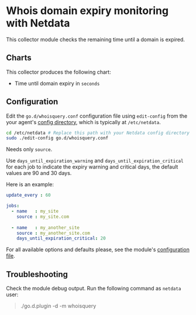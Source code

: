 # Whois domain expiry monitoring with Netdata

This collector module checks the remaining time until a domain is expired.

## Charts
This collector produces the following chart:
-   Time until domain expiry in `seconds`

## Configuration
Edit the `go.d/whoisquery.conf` configuration file using `edit-config` from the your agent's [config
directory](../../../../docs/step-by-step/step-04.md#find-your-netdataconf-file), which is typically at `/etc/netdata`.

```bash
cd /etc/netdata # Replace this path with your Netdata config directory
sudo ./edit-config go.d/whoisquery.conf
```
Needs only `source`.

Use `days_until_expiration_warning` and `days_until_expiration_critical` for each job to indicate the expiry warning and critical days, the default values are 90 and 30 days.

Here is an example:

```yaml
update_every : 60

jobs:
  - name   : my_site
    source : my_site.com
    
  - name   : my_another_site
    source : my_another_site.com
    days_until_expiration_critical: 20

```

For all available options and defaults please, see the module's [configuration file](https://github.com/netdata/go.d.plugin/blob/master/config/go.d/whoisquery.conf).

## Troubleshooting

Check the module debug output. Run the following command as `netdata` user:

> ./go.d.plugin -d -m whoisquery
